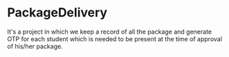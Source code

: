# PackageDelivery
It's a project in which we keep a record of all the package and generate OTP for each student which is needed to be present at the time of approval of his/her package.
